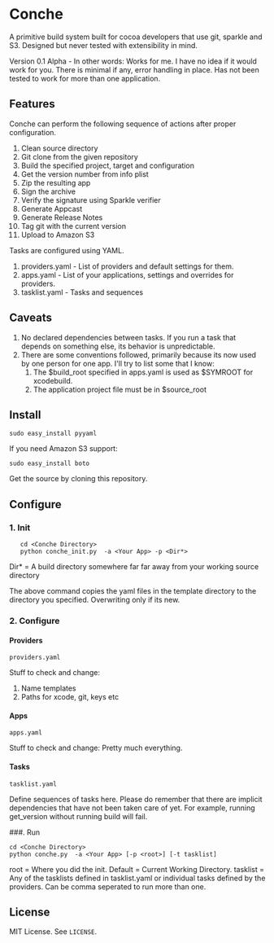 # Conche                                   

A primitive build system built for cocoa developers that use git, sparkle and S3. Designed but never tested with extensibility in mind.

Version 0.1 Alpha - In other words: Works for me. I have no idea if it would work for you. There is minimal if any, error handling in place. Has not been tested to work for more than one application.


## Features

Conche can perform the following sequence of actions after proper configuration.

1. Clean source directory
2. Git clone from the given repository
3. Build the specified project, target and configuration
4. Get the version number from info plist
5. Zip the resulting app
6. Sign the archive
7. Verify the signature using Sparkle verifier
8. Generate Appcast
9. Generate Release Notes
10. Tag git with the current version 
11. Upload to Amazon S3 
                       
Tasks are configured using YAML.        

1. providers.yaml - List of providers and default settings for them.
2. apps.yaml - List of your applications, settings and overrides for providers.
3. tasklist.yaml - Tasks and sequences

## Caveats

1. No declared dependencies between tasks. If you run a task that depends on something else, its behavior is unpredictable.
2. There are some conventions followed, primarily because its now used by one person for one app. I'll try to list some that I know:
    1. The $build_root specified in apps.yaml is used as $SYMROOT for xcodebuild.
    2. The application project file must be in $source_root

## Install

    sudo easy_install pyyaml 

If you need Amazon S3 support:

    sudo easy_install boto 


Get the source by cloning this repository.

## Configure                

### 1. Init
    
       cd <Conche Directory> 
       python conche_init.py  -a <Your App> -p <Dir*>
   
   Dir* = A build directory somewhere far far away from your working source directory
   

The above command copies the yaml files in the template directory to the directory you specified. Overwriting only if its new.   

### 2. Configure

#### Providers

    providers.yaml

Stuff to check and change:

1. Name templates
2. Paths for xcode, git, keys etc    
    
#### Apps

    apps.yaml

Stuff to check and change: Pretty much everything.
    
#### Tasks

    tasklist.yaml

Define sequences of tasks here. Please do remember that there are implicit dependencies that have not been taken care of yet. For example, running get_version without running build will fail. 

###. Run

    cd <Conche Directory> 
    python conche.py  -a <Your App> [-p <root>] [-t tasklist]

root = Where you did the init. Default = Current Working Directory.
tasklist = Any of the tasklists defined in tasklist.yaml or individual tasks defined by the providers. Can be comma seperated to run more than one.


## License 

MIT License. See `LICENSE`.